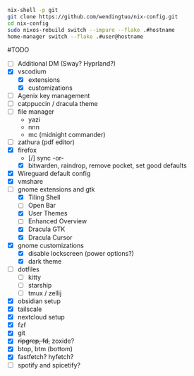 ```sh
nix-shell -p git
git clone https://github.com/wendingtuo/nix-config.git
cd nix-config
sudo nixos-rebuild switch --impure --flake .#hostname
home-manager switch --flake .#user@hostname
```

#TODO
- [ ] Additional DM (Sway? Hyprland?)
- [x] vscodium
  - [x] extensions
  - [x] customizations
- [ ] Agenix key management
- [ ] catppuccin / dracula theme
- [ ] file manager
  - yazi
  - nnn
  - mc (midnight commander)
- [ ] zathura (pdf editor)
- [x] firefox
  - [/] sync -or-
  - [x] bitwarden, raindrop, remove pocket, set good defaults
- [x] Wireguard default config
- [x] vmshare
- [ ] gnome extensions and gtk
  - [x] Tiling Shell
  - [ ] Open Bar
  - [x] User Themes
  - [ ] Enhanced Overview
  - [x] Dracula GTK
  - [x] Dracula Cursor
- [x] gnome customizations
  - [x] disable lockscreen (power options?)
  - [x] dark theme
- [ ] dotfiles
  - [ ] kitty
  - [ ] starship
  - [ ] tmux / zellij
- [x] obsidian setup
- [x] tailscale
- [x] nextcloud setup
- [x] fzf
- [x] git
- [x] ~~ripgrep, fd,~~ zoxide?
- [x] btop, btm (bottom)
- [x] fastfetch? hyfetch?
- [ ] spotify and spicetify?
